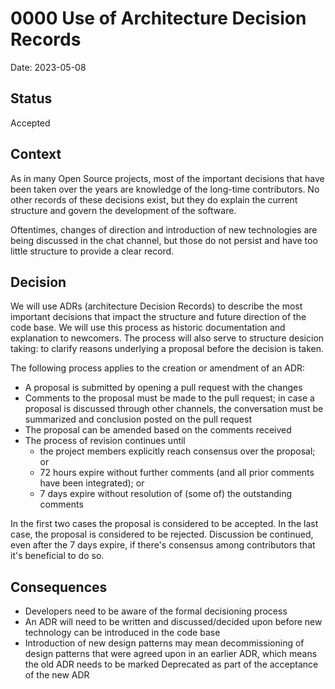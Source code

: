 # 0000 Use of Architecture Decision Records

Date: 2023-05-08

## Status

Accepted

## Context

As in many Open Source projects, most of the important decisions
that have been taken over the years are knowledge of the long-time
contributors.  No other records of these decisions exist, but they
do explain the current structure and govern the development of the
software.

Oftentimes, changes of direction and introduction of new technologies
are being discussed in the chat channel, but those do not persist
and have too little structure to provide a clear record.

## Decision

We will use ADRs (architecture Decision Records) to describe the
most important decisions that impact the structure and future
direction of the code base.  We will use this process as historic
documentation and explanation to newcomers. The process will also
serve to structure desicion taking: to clarify reasons underlying
a proposal before the decision is taken.

The following process applies to the creation or amendment of an
ADR:
* A proposal is submitted by opening a pull request with the changes
* Comments to the proposal must be made to the pull request; in
  case a proposal is discussed through other channels, the conversation
  must be summarized and conclusion posted on the pull request
* The proposal can be amended based on the comments received
* The process of revision continues until
  * the project members explicitly reach consensus over the proposal; or
  * 72 hours expire without further comments (and all prior comments
    have been integrated); or
  * 7 days expire without resolution of (some of) the outstanding
    comments

In the first two cases the proposal is considered to be accepted. In the
last case, the proposal is considered to be rejected.  Discussion be
continued, even after the 7 days expire, if there's consensus among
contributors that it's beneficial to do so.

## Consequences

- Developers need to be aware of the formal decisioning process
- An ADR will need to be written and discussed/decided upon before
  new technology can be introduced in the code base
- Introduction of new design patterns may mean decommissioning of
  design patterns that were agreed upon in an earlier ADR, which
  means the old ADR needs to be marked Deprecated as part of the
  acceptance of the new ADR

